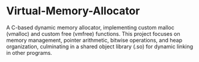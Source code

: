 # Virtual-Memory-Allocator
A C-based dynamic memory allocator, implementing custom malloc (vmalloc) and custom free (vmfree) functions. This project focuses on memory management, pointer arithmetic, bitwise operations, and heap organization, culminating in a shared object library (.so) for dynamic linking in other programs.
